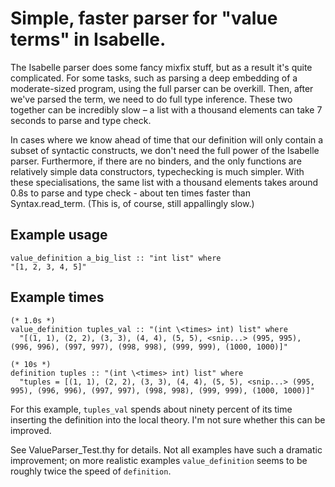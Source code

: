# Simple, faster parser for "value terms" in Isabelle.

The Isabelle parser does some fancy mixfix stuff, but as a result it's quite complicated.
For some tasks, such as parsing a deep embedding of a moderate-sized program, using the full
parser can be overkill. Then, after we've parsed the term, we need to do full type inference.
These two together can be incredibly slow – a list with a thousand elements can take 7 seconds to
parse and type check.

In cases where we know ahead of time that our definition will only contain a subset of syntactic
 constructs, we don't need the full power of the Isabelle parser. Furthermore, if there are no
binders, and the only functions are relatively simple data constructors, typechecking is much
simpler. With these specialisations, the same list with a thousand elements takes around 0.8s to
parse and type check - about ten times faster than Syntax.read_term.
(This is, of course, still appallingly slow.)

## Example usage

```
value_definition a_big_list :: "int list" where
"[1, 2, 3, 4, 5]"
```

## Example times

```
(* 1.0s *)
value_definition tuples_val :: "(int \<times> int) list" where
  "[(1, 1), (2, 2), (3, 3), (4, 4), (5, 5), <snip...> (995, 995), (996, 996), (997, 997), (998, 998), (999, 999), (1000, 1000)]"

(* 10s *)
definition tuples :: "(int \<times> int) list" where
  "tuples = [(1, 1), (2, 2), (3, 3), (4, 4), (5, 5), <snip...> (995, 995), (996, 996), (997, 997), (998, 998), (999, 999), (1000, 1000)]"
```

For this example, `tuples_val` spends about ninety percent of its time inserting the definition into the local theory.
I'm not sure whether this can be improved.

See ValueParser_Test.thy for details. Not all examples have such a dramatic improvement; on more
realistic examples `value_definition` seems to be roughly twice the speed of `definition`.

